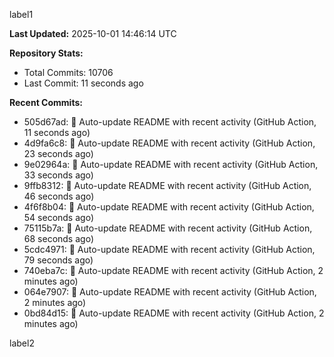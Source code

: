 
label1 
<!-- ACTIVITY_START -->
**Last Updated:** 2025-10-01 14:46:14 UTC

**Repository Stats:**
- Total Commits: 10706
- Last Commit: 11 seconds ago

**Recent Commits:**
- 505d67ad: 🤖 Auto-update README with recent activity (GitHub Action, 11 seconds ago)
- 4d9fa6c8: 🤖 Auto-update README with recent activity (GitHub Action, 23 seconds ago)
- 9e02964a: 🤖 Auto-update README with recent activity (GitHub Action, 33 seconds ago)
- 9ffb8312: 🤖 Auto-update README with recent activity (GitHub Action, 46 seconds ago)
- 4f6f8b04: 🤖 Auto-update README with recent activity (GitHub Action, 54 seconds ago)
- 75115b7a: 🤖 Auto-update README with recent activity (GitHub Action, 68 seconds ago)
- 5cdc4971: 🤖 Auto-update README with recent activity (GitHub Action, 79 seconds ago)
- 740eba7c: 🤖 Auto-update README with recent activity (GitHub Action, 2 minutes ago)
- 064e7907: 🤖 Auto-update README with recent activity (GitHub Action, 2 minutes ago)
- 0bd84d15: 🤖 Auto-update README with recent activity (GitHub Action, 2 minutes ago)
<!-- ACTIVITY_END -->

label2
